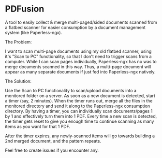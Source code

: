# PDFusion
A tool to easily collect & merge multi-paged/sided documents scanned from a flatbed scanner for easier consumption by a document management system (like Paperless-ngx).

The Problem:

I want to scan multi-page documents using my old flatbed scanner, using it's "Scan to PC" functionality, so that I don't need to trigger scans from a computer. While I can scan pages individually, Paperless-ngx has no was to merge documents scanned in this way. Thus, a multi-page document will appear as many separate documents if just fed into Paperless-ngx natively.

The Solution:

Use the Scan to PC functionality to scan/upload documents into a monitored folder on a server. As soon as a new document is detected, start a timer (say, 2 minutes). When the timer runs out, merge all the files in the monitored directory and send it along to the Paperless-ngx consumption directory. By having a timer, you can individually scan documents/pages 1 by 1 and effectively turn them into 1 PDF. Every time a new scan is detected, the timer gets reset to give you enough time to continue scanning as many items as you want for that 1 PDF.

After the timer expires, any newly-scanned items will go towards building a 2nd merged document, and the pattern repeats.


Feel free to create issues if you encounter any.

